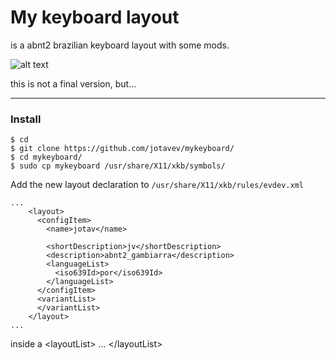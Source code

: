# My keyboard layout 

is a abnt2 brazilian keyboard layout with some mods.

![alt text](https://github.com/jotavev/gambiarra_keyboard/blob/1164500244b2b2b1e38e5b4e1f4d87dfc0ed388f/image.png)

this is not a final version, but...
___
### Install
```
$ cd
$ git clone https://github.com/jotavev/mykeyboard/
$ cd mykeyboard/
$ sudo cp mykeyboard /usr/share/X11/xkb/symbols/
```
Add the new layout declaration to ```/usr/share/X11/xkb/rules/evdev.xml```
```
...
    <layout>
      <configItem>
        <name>jotav</name>

        <shortDescription>jv</shortDescription>
        <description>abnt2_gambiarra</description>
        <languageList>
          <iso639Id>por</iso639Id>
        </languageList>
      </configItem>
      <variantList>
      </variantList>
    </layout>
...

```
inside a &lt;layoutList&gt; ... &lt;/layoutList&gt;
